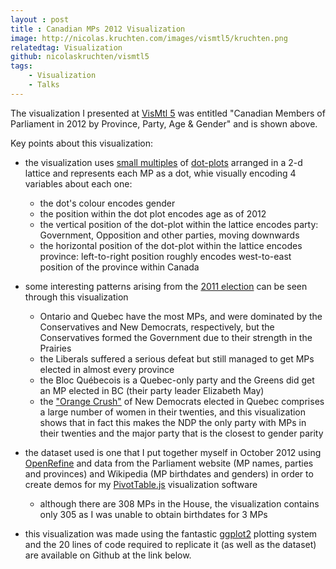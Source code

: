```yaml
---
layout : post
title : Canadian MPs 2012 Visualization
image: http://nicolas.kruchten.com/images/vismtl5/kruchten.png
relatedtag: Visualization
github: nicolaskruchten/vismtl5
tags:
    - Visualization
    - Talks
---
```


The visualization I presented at [VisMtl 5][vm] was entitled "Canadian Members of Parliament in 2012 by Province, Party, Age & Gender" and is shown above.

<!-- more -->

Key points about this visualization:

* the visualization uses [small multiples][sm] of [dot-plots][dp] arranged in a 2-d lattice and represents each MP as a dot, whie visually encoding 4 variables about each one: 
    * the dot's colour encodes gender
    * the position within the dot plot encodes age as of 2012
    * the vertical position of the dot-plot within the lattice encodes party: Government, Opposition and other parties, moving downwards
    * the horizontal position of the dot-plot within the lattice encodes province: left-to-right position roughly encodes west-to-east position of the province within Canada

* some interesting patterns arising from the [2011 election][el] can be seen through this visualization
    * Ontario and Quebec have the most MPs, and were dominated by the Conservatives and New Democrats, respectively, but the Conservatives formed the Government due to their strength in the Prairies
    * the Liberals suffered a serious defeat but still managed to get MPs elected in almost every province
    * the Bloc Québecois is a Quebec-only party and the Greens did get an MP elected in BC (their party leader Elizabeth May)
    * the ["Orange Crush"][oc] of New Democrats elected in Quebec comprises a large number of women in their twenties, and this visualization shows that in fact this makes the NDP the only party with MPs in their twenties and the major party that is the closest to gender parity

* the dataset used is one that I put together myself in October 2012 using [OpenRefine][or] and data from the Parliament website (MP names, parties and provinces) and Wikipedia (MP birthdates and genders) in order to create demos for my [PivotTable.js][pv] visualization software
    * although there are 308 MPs in the House, the visualization contains only 305 as I was unable to obtain birthdates for 3 MPs

* this visualization was made using the fantastic [ggplot2][gg] plotting system and the 20 lines of code required to replicate it (as well as the dataset) are available on Github at the link below.

[oc]: http://en.wikipedia.org/wiki/History_of_the_New_Democratic_Party#Historical_Breakthrough_and_Official_Opposition
[el]: http://en.wikipedia.org/wiki/Canadian_federal_election,_2011
[or]: http://openrefine.org/
[sm]: http://en.wikipedia.org/wiki/Small_multiple
[gg]: http://ggplot2.org/
[dp]: http://en.wikipedia.org/wiki/Dot_plot_%28statistics%29
[pv]: http://nicolas.kruchten.com/pivottable
[vm]: http://nicolas.kruchten.com/content/2015/03/vismtl5/
